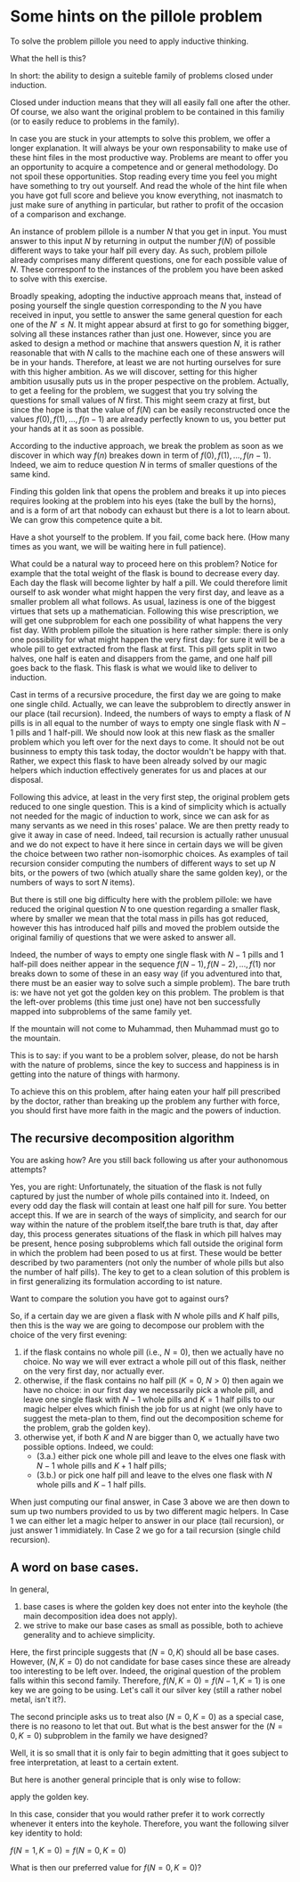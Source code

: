 # Some hints on the pillole problem

To solve the problem pillole you need to apply inductive thinking.

What the hell is this?

In short: the ability to design a suiteble family of problems closed under induction.

Closed under induction means that they will all easily fall one after the other.
Of course, we also want the original problem to be contained in this familiy (or to easily reduce to problems in the family).

In case you are stuck in your attempts to solve this problem, we offer a longer explanation. It will always be your own responsability to make use of these hint files in the most productive way. Problems are meant to offer you an opportunity to acquire a competence and or general methodology. Do not spoil these opportunities. Stop reading every time you feel you might have something to try out yourself. And read the whole of the hint file when you have got full score and believe you know everything, not inasmatch to just make sure of anything in particular, but rather to profit of the occasion of a comparison and exchange.

An instance of problem pillole is a number $N$ that you get in input.
You must answer to this input $N$ by returning in output the number $f(N)$ of possible different ways to take your half pill every day.
As such, problem pillole already comprises many different questions, one for each possible value of $N$.
These corresponf to the instances of the problem you have been asked to solve with this exercise.

Broadly speaking, adopting the inductive approach means that, instead of posing yourself the single question corresponding to the $N$ you have received in input, you settle to answer the same general question for each one of the $N'\leq N$.
It might appear absurd at first to go for something bigger, solving all these instances rather than just one. However, since you are asked to design a method or machine that answers question $N$, it is rather reasonable that with $N$ calls to the machine each one of these answers will be in your hands.
Therefore, at least we are not hurting ourselves for sure with this higher ambition. As we will discover, setting for this higher ambition ususally puts us in the proper pespective on the problem.
Actually, to get a feeling for the problem, we suggest that you try solving the questions for small values of $N$ first. 
This might seem crazy at first, but since the hope is that the value of $f(N)$ can be easily reconstructed once the values $f(0), f(1), ..., f(n-1)$ are already perfectly known to us, you better put your hands at it as soon as possible.

According to the inductive approach, we break the problem as soon as we discover in which way $f(n)$ breakes down in term of $f(0), f(1), ..., f(n-1)$.
Indeed, we aim to reduce question $N$ in terms of smaller questions of the same kind.

Finding this golden link that opens the problem and breaks it up into pieces requires looking at the problem into his eyes (take the bull by the horns), and is a form of art that nobody can exhaust but there is a lot to learn about. We can grow this competence quite a bit.

Have a shot yourself to the problem. If you fail, come back here. (How many times as you want, we will be waiting here in full patience).

What could be a natural way to proceed here on this problem?
Notice for example that the total weight of the flask is bound to decrease every day.
Each day the flask will become lighter by half a pill. We could therefore limit ourself to ask wonder what might happen the very first day, and leave as a smaller problem all what follows. As usual, laziness is one of the biggest virtues that sets up a mathematician. Following this wise prescription, we will get one subproblem for each one possibility of what happens the very fist day.
With problem pillole the situation is here rather simple:
there is only one possibility for what might happen the very first day:
for sure it will be a whole pill to get extracted from the flask at first.
This pill gets split in two halves, one half is eaten and disappers from the game, and one half pill goes back to the flask. This flask is what we would like to deliver to induction.

Cast in terms of a recursive procedure, the first day we are going to make one single child. Actually, we can leave the subproblem to directly answer in our place (tail recursion). Indeed, the numbers of ways to empty a flask of $N$ pills is in all equal to the number of ways to empty one single flask with $N-1$ pills and $1$ half-pill.
We should now look at this new flask as the smaller problem which you left over for the next days to come. It should not be out businness to empty this task today, the doctor wouldn't be happy with that. Rather, we expect this flask to have been already solved by our magic helpers which induction effectively generates for us and places at our disposal.

Following this advice, at least in the very first step, the original problem gets reduced to one single question. This is a kind of simplicity which is actually not needed for the magic of induction to work, since we can ask for as many servants as we need in this roses' palace. We are then pretty ready to give it away in case of need. Indeed, tail recursion is actually rather unusual and we do not expect to have it here since in certain days we will be given the choice between two rather non-isomorphic choices. As examples of tail recursion consider computing the numbers of different ways to set up $N$ bits, or the powers of two (which atually share the same golden key), or the numbers of ways to sort $N$ items).

But there is still one big difficulty here with the problem pillole: we have reduced the original question $N$ to one question regarding a smaller flask, where by smaller we mean that the total mass in pills has got reduced, however this has introduced half pills and moved the problem outside the original familiy of questions that we were asked to answer all.

Indeed, the number of ways to empty one single flask with $N-1$ pills and $1$ half-pill does neither appear in the sequence $f(N-1), f(N-2), ..., f(1)$ nor breaks down to some of these in an easy way (if you adventured into that, there must be an easier way to solve such a simple problem).
The bare truth is: we have not yet got the golden key on this problem.
The problem is that the left-over problems (this time just one) have not ben successfully mapped into subproblems of the same family yet.

If the mountain will not come to Muhammad, then Muhammad must go to the mountain.

This is to say: if you want to be a problem solver, please, do not be harsh with the nature of problems, since the key to success and happiness is in getting into the nature of things with harmony.

To achieve this on this problem, after haing eaten your half pill prescribed by the doctor, rather than breaking up the problem any further with force, you should first have more faith in the magic and the powers of induction.

## The recursive decomposition algorithm

You are asking how? Are you still back following us after your authonomous attempts?

Yes, you are right: Unfortunately, the situation of the flask is not fully captured by just the number of whole pills contained into it. Indeed, on every odd day the flask will contain at least one half pill for sure.
You better accept this.
If we are in search of the ways of simplicity, and search for our way within the nature of the problem itself,the bare truth is that, day after day,
this process generates situations of the flask in which pill halves may be present, hence posing subproblems which fall outside the original form in which the problem had been posed to us at first. These would be better described by two paramenters (not only the number of whole pills but also the number of half pills). The key to get to a clean solution of this problem is in first generalizing its formulation according to ist nature.

Want to compare the solution you have got to against ours?

So, if a certain day we are given a flask with $N$ whole pills and $K$ half pills, then this is the way we are going to decompose our problem with the choice of the very first evening:
1. if the flask contains no whole pill (i.e., $N=0$), then we actually have no choice. No way we will ever extract a whole pill out of this flask, neither on the very first day, nor actually ever.
2. otherwise, if the flask contains no half pill ($K=0$, $N>0$) then again we have no choice: in our first day we necessarily pick a whole pill, and leave one single flask with $N-1$ whole pills and $K=1$ half pills to our magic helper elves which finish the job for us at night (we only have to suggest the meta-plan to them, find out the decomposition scheme for the problem, grab the golden key). 
3. otherwise yet, if both $K$ and $N$ are bigger than $0$, we actually have two possible options. Indeed, we could:
    + (3.a.) either pick one whole pill and leave to the elves one flask with $N-1$ whole pills and $K+1$ half pills;
    + (3.b.) or pick one half pill and leave to the elves one flask with $N$ whole pills and $K-1$ half pills.

When just computing our final answer, in Case 3 above we are then down to sum up two numbers provided to us by two different magic helpers.
In Case 1 we can either let a magic helper to answer in our place (tail recursion), or just answer 1 immidiately.
In Case 2 we go for a tail recursion (single child recursion).

## A word on base cases.

In general,

1. base cases is where the golden key does not enter into the keyhole (the main decomposition idea does not apply). 
2. we strive to make our base cases as small as possible, both to achieve generality and to achieve simplicity.

Here, the first principle suggests that $(N=0,K)$ should all be base cases.
However, $(N,K=0)$ do not candidate for base cases since these are already too interesting to be left over. Indeed, the original question of the problem falls within this second family.
Therefore, $f(N,K=0) = f(N-1,K=1)$ is one key we are going to be using.
Let's call it our silver key (still a rather nobel metal, isn't it?).

The second principle asks us to treat also $(N=0,K=0)$ as a special case, there is no reasono to let that out.
But what is the best answer for the $(N=0,K=0)$ subproblem in the family we have designed?

Well, it is so small that it is only fair to begin admitting that it goes subject to free interpretation, at least to a certain extent.

But here is another general principle that is only wise to follow:

apply the golden key.

In this case, consider that you would rather prefer it to work correctly whenever it enters into the keyhole.
Therefore, you want the following silver key identity to hold:

$f(N=1,K=0) = f(N=0,K=0)$

What is then our preferred value for $f(N=0,K=0)$?



